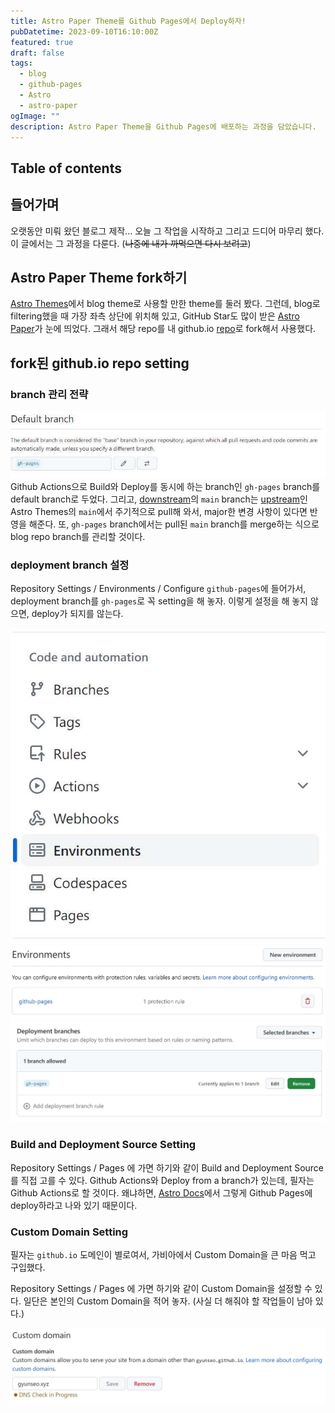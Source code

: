 ```yaml
---
title: Astro Paper Theme를 Github Pages에서 Deploy하자!
pubDatetime: 2023-09-10T16:10:00Z
featured: true
draft: false
tags:
  - blog
  - github-pages
  - Astro
  - astro-paper
ogImage: ""
description: Astro Paper Theme을 Github Pages에 배포하는 과정을 담았습니다.
---
```


## Table of contents

## 들어가며

오랫동안 미뤄 왔던 블로그 제작... 오늘 그 작업을 시작하고 그리고 드디어 마무리 했다.
이 글에서는 그 과정을 다룬다. (~~나중에 내가 까먹으면 다시 보려고~~)

## Astro Paper Theme fork하기

[Astro Themes](https://astro.build/themes/?search=)에서 blog theme로 사용할 만한 theme를 둘러 봤다.
그런데, blog로 filtering했을 때 가장 좌측 상단에 위치해 있고, GitHub Star도 많이 받은 [Astro Paper](https://github.com/satnaing/astro-paper)가 눈에 띄었다.
그래서 해당 repo를 내 github.io [repo](https://github.com/gyunseo/gyunseo.github.io)로 fork해서 사용했다.

## fork된 github.io repo setting

### branch 관리 전략

![](/public/image/deploy-astro-paper-to-gh-1694966803545.jpeg)
Github Actions으로 Build와 Deploy를 동시에 하는 branch인 `gh-pages` branch를 default branch로 두었다.
그리고, [downstream](https://github.com/gyunseo/gyunseo.github.io)의 `main` branch는 [upstream](https://github.com/satnaing/astro-paper)인 Astro Themes의 `main`에서 주기적으로 pull해 와서, major한 변경 사항이 있다면 반영을 해준다.
또, `gh-pages` branch에서는 pull된 `main` branch를 merge하는 식으로 blog repo branch를 관리할 것이다.

### deployment branch 설정

Repository Settings / Environments / Configure `github-pages`에 들어가서, deployment branch를 `gh-pages`로 꼭 setting을 해 놓자.
이렇게 설정을 해 놓지 않으면, deploy가 되지를 않는다.

![](/public/image/deploy-astro-paper-to-gh-1695112039084.jpeg)
![](/public/image/deploy-astro-paper-to-gh-1695112081236.jpeg)
![](/public/image/deploy-astro-paper-to-gh-1695112096971.jpeg)

### Build and Deployment Source Setting

Repository Settings / Pages 에 가면 하기와 같이 Build and Deployment Source를 직접 고를 수 있다.
Github Actions와 Deploy from a branch가 있는데, 필자는 Github Actions로 할 것이다.
왜냐하면, [Astro Docs](https://docs.astro.build/ko/guides/deploy/github/)에서 그렇게 Github Pages에 deploy하라고 나와 있기 때문이다.

### Custom Domain Setting

필자는 `github.io` 도메인이 별로여서, 가비아에서 Custom Domain을 큰 마음 먹고 구입했다.

Repository Settings / Pages 에 가면 하기와 같이 Custom Domain을 설정할 수 있다.
일단은 본인의 Custom Domain을 적어 놓자. (사실 더 해줘야 할 작업들이 남아 있다.)

![](/public/image/deploy-astro-paper-to-gh-1695112641845.jpeg)
